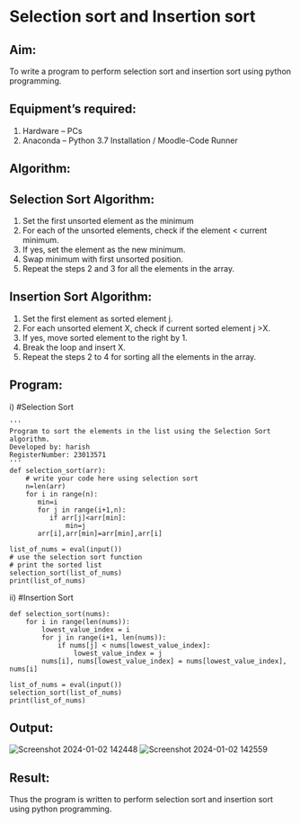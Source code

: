 # Selection sort and Insertion sort
## Aim:
To write a program to perform selection sort and insertion sort using python programming.
## Equipment’s required:
1.	Hardware – PCs
2.	Anaconda – Python 3.7 Installation / Moodle-Code Runner
## Algorithm:
## Selection Sort Algorithm:
1.	Set the first unsorted element as the minimum
2.	For each of the unsorted elements, check if the element < current minimum.
3.	If yes, set the element as the new minimum.
4.	Swap minimum with first unsorted position.
5.	Repeat the steps 2 and 3 for all the elements in the array.
## Insertion Sort Algorithm:
1.	Set the first element as sorted element j.
2.	For each unsorted element X, check if current sorted element j >X.
3.	If yes, move sorted element to the right by 1.
4.	Break the loop and insert X.
5.	Repeat the steps 2 to 4 for sorting all the elements in the array.
## Program:
i)	#Selection Sort
```
''' 
Program to sort the elements in the list using the Selection Sort algorithm.
Developed by: harish
RegisterNumber: 23013571
'''
def selection_sort(arr):
    # write your code here using selection sort
    n=len(arr)
    for i in range(n):
       min=i
       for j in range(i+1,n):
          if arr[j]<arr[min]:
              min=j
       arr[i],arr[min]=arr[min],arr[i]
    
list_of_nums = eval(input())
# use the selection sort function
# print the sorted list
selection_sort(list_of_nums)
print(list_of_nums)
```
ii)	#Insertion Sort
```
def selection_sort(nums):
    for i in range(len(nums)):
        lowest_value_index = i
        for j in range(i+1, len(nums)):
            if nums[j] < nums[lowest_value_index]:
                lowest_value_index = j
        nums[i], nums[lowest_value_index] = nums[lowest_value_index], nums[i]

list_of_nums = eval(input())
selection_sort(list_of_nums)
print(list_of_nums)
```

## Output:
![Screenshot 2024-01-02 142448](https://github.com/Harishragaventhira/Sorting-Algorithm/assets/145548269/e28cfae8-3144-47da-bdd6-14b1d92d6e10)
![Screenshot 2024-01-02 142559](https://github.com/Harishragaventhira/Sorting-Algorithm/assets/145548269/30e00b33-c2ff-4f5b-bf68-f042f42d7041)


## Result:
Thus the program is written to perform selection sort and insertion sort using python programming.

